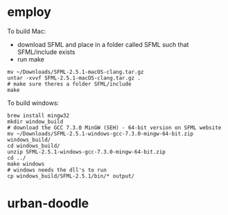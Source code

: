 # employ


To build Mac:
- download SFML and place in a folder called SFML such that SFML/include exists
- run make
```
mv ~/Downloads/SFML-2.5.1-macOS-clang.tar.gz
untar -xvvf SFML-2.5.1-macOS-clang.tar.gz .
# make sure theres a folder SFML/include
make 
```

To build windows:
```
brew install mingw32
mkdir window_build
# download the GCC 7.3.0 MinGW (SEH) - 64-bit version on SFML website
mv ~/Downloads/SFML-2.5.1-windows-gcc-7.3.0-mingw-64-bit.zip windows_build/
cd windows_build/
unzip SFML-2.5.1-windows-gcc-7.3.0-mingw-64-bit.zip 
cd ../
make windows
# windows needs the dll's to run
cp windows_build/SFML-2.5.1/bin/* output/
```
# urban-doodle
